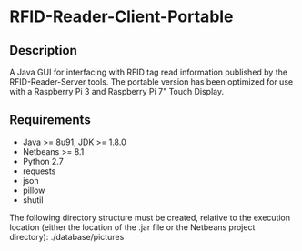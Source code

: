 # RFID-Reader-Client-Portable

## Description
A Java GUI for interfacing with RFID tag read information published by the RFID-Reader-Server tools. The portable version has been optimized for use with a Raspberry Pi 3 and Raspberry Pi 7" Touch Display.

## Requirements
* Java >= 8u91, JDK >= 1.8.0
* Netbeans >= 8.1
* Python 2.7
 * requests
 * json
 * pillow
 * shutil

The following directory structure must be created, relative to the execution location (either the location of the .jar file or the Netbeans project directory): ./database/pictures
